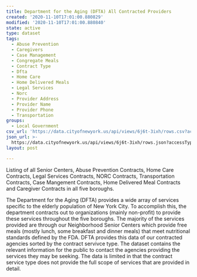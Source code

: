 ```yaml
---
title: Department for the Aging (DFTA) All Contracted Providers
created: '2020-11-10T17:01:00.880829'
modified: '2020-11-10T17:01:00.880840'
state: active
type: dataset
tags:
  - Abuse Prevention
  - Caregivers
  - Case Management
  - Congregate Meals
  - Contract Type
  - Dfta
  - Home Care
  - Home Delivered Meals
  - Legal Services
  - Norc
  - Provider Address
  - Provider Name
  - Provider Phone
  - Transportation
groups:
  - Local Government
csv_url: 'https://data.cityofnewyork.us/api/views/6j6t-3ixh/rows.csv?accessType=DOWNLOAD'
json_url: >-
  https://data.cityofnewyork.us/api/views/6j6t-3ixh/rows.json?accessType=DOWNLOAD
layout: post

---
```

Listing of all Senior Centers, Abuse Prevention Contracts, Home Care Contracts, Legal Services Contracts, NORC Contracts, Transportation Contracts, Case Mangement Contracts, Home Delivered Meal Contracts and  Caregiver Contracts in all five boroughs.</p>
The Department for the Aging (DFTA) provides a wide array of services specific to the elderly population of New York City.  To accomplish this, the department contracts out to organizations (mainly non-profit) to provide these services throughout the five boroughs.  The majority of the services provided are through our Neighborhood Senior Centers which provide free meals (mostly lunch, some breakfast and dinner meals) that meet nutritional standards defined by the FDA.  DFTA provides this data of our contracted agencies sorted by the contract servivce type.  The dataset contains the relevant information for the public to contact the agencies providing the services they may be seeking.  The data is limited in that the contract service type does not provide the full scope of services that are provided in detail.
